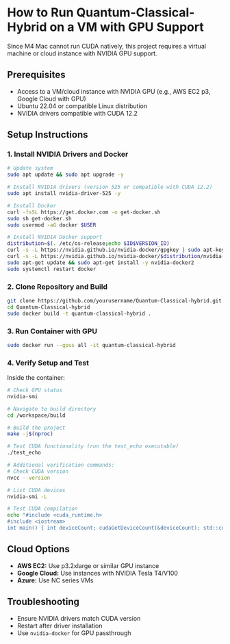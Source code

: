 # How to Run Quantum-Classical-Hybrid on a VM with GPU Support

Since M4 Mac cannot run CUDA natively, this project requires a virtual machine or cloud instance with NVIDIA GPU support.

## Prerequisites
- Access to a VM/cloud instance with NVIDIA GPU (e.g., AWS EC2 p3, Google Cloud with GPU)
- Ubuntu 22.04 or compatible Linux distribution
- NVIDIA drivers compatible with CUDA 12.2

## Setup Instructions

### 1. Install NVIDIA Drivers and Docker
```bash
# Update system
sudo apt update && sudo apt upgrade -y

# Install NVIDIA drivers (version 525 or compatible with CUDA 12.2)
sudo apt install nvidia-driver-525 -y

# Install Docker
curl -fsSL https://get.docker.com -o get-docker.sh
sudo sh get-docker.sh
sudo usermod -aG docker $USER

# Install NVIDIA Docker support
distribution=$(. /etc/os-release;echo $ID$VERSION_ID)
curl -s -L https://nvidia.github.io/nvidia-docker/gpgkey | sudo apt-key add -
curl -s -L https://nvidia.github.io/nvidia-docker/$distribution/nvidia-docker.list | sudo tee /etc/apt/sources.list.d/nvidia-docker.list
sudo apt-get update && sudo apt-get install -y nvidia-docker2
sudo systemctl restart docker
```

### 2. Clone Repository and Build
```bash
git clone https://github.com/yourusername/Quantum-Classical-hybrid.git
cd Quantum-Classical-hybrid
sudo docker build -t quantum-classical-hybrid .
```

### 3. Run Container with GPU
```bash
sudo docker run --gpus all -it quantum-classical-hybrid
```

### 4. Verify Setup and Test
Inside the container:
```bash
# Check GPU status
nvidia-smi

# Navigate to build directory
cd /workspace/build

# Build the project
make -j$(nproc)

# Test CUDA functionality (run the test_echo executable)
./test_echo

# Additional verification commands:
# Check CUDA version
nvcc --version

# List CUDA devices
nvidia-smi -L

# Test CUDA compilation
echo "#include <cuda_runtime.h>
#include <iostream>
int main() { int deviceCount; cudaGetDeviceCount(&deviceCount); std::cout << 'CUDA devices: ' << deviceCount << std::endl; return 0; }" > test_cuda.cpp && nvcc test_cuda.cpp -o test_cuda && ./test_cuda
```

## Cloud Options
- **AWS EC2:** Use p3.2xlarge or similar GPU instance
- **Google Cloud:** Use instances with NVIDIA Tesla T4/V100
- **Azure:** Use NC series VMs

## Troubleshooting
- Ensure NVIDIA drivers match CUDA version
- Restart after driver installation
- Use `nvidia-docker` for GPU passthrough
